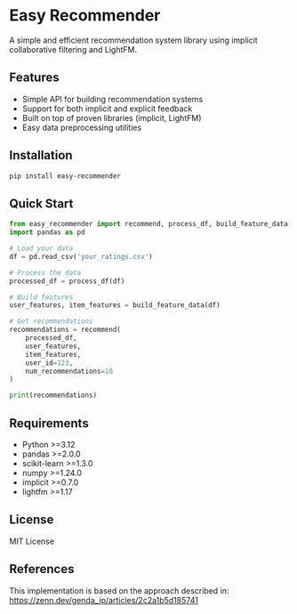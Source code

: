 # Easy Recommender

A simple and efficient recommendation system library using implicit collaborative filtering and LightFM.

## Features

- Simple API for building recommendation systems
- Support for both implicit and explicit feedback
- Built on top of proven libraries (implicit, LightFM)
- Easy data preprocessing utilities

## Installation

```bash
pip install easy-recommender
```

## Quick Start

```python
from easy_recommender import recommend, process_df, build_feature_data
import pandas as pd

# Load your data
df = pd.read_csv('your_ratings.csv')

# Process the data
processed_df = process_df(df)

# Build features
user_features, item_features = build_feature_data(df)

# Get recommendations
recommendations = recommend(
    processed_df, 
    user_features, 
    item_features, 
    user_id=123, 
    num_recommendations=10
)

print(recommendations)
```

## Requirements

- Python >=3.12
- pandas >=2.0.0
- scikit-learn >=1.3.0
- numpy >=1.24.0
- implicit >=0.7.0
- lightfm >=1.17

## License

MIT License

## References

This implementation is based on the approach described in:
https://zenn.dev/genda_jp/articles/2c2a1b5d185741